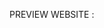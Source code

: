 PREVIEW WEBSITE : <a href="https://wahyuagungbudiyanto.github.io/FrontEndWebDevelopment_MidExam/" target="_blank"></a>

